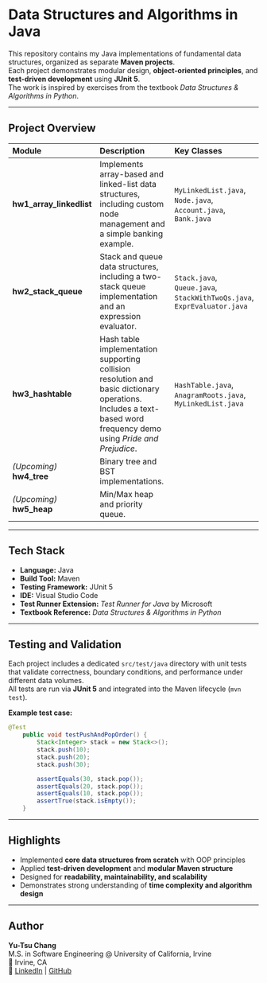 # Data Structures and Algorithms in Java

This repository contains my Java implementations of fundamental data structures, organized as separate **Maven projects**.  
Each project demonstrates modular design, **object-oriented principles**, and **test-driven development** using **JUnit 5**.  
The work is inspired by exercises from the textbook *Data Structures & Algorithms in Python*.

---

## Project Overview

| Module | Description | Key Classes |
|:--------|:-------------|:-------------|
| **hw1_array_linkedlist** | Implements array-based and linked-list data structures, including custom node management and a simple banking example. | `MyLinkedList.java`, `Node.java`, `Account.java`, `Bank.java` |
| **hw2_stack_queue** | Stack and queue data structures, including a two-stack queue implementation and an expression evaluator. | `Stack.java`, `Queue.java`, `StackWithTwoQs.java`, `ExprEvaluator.java` |
| **hw3_hashtable** | Hash table implementation supporting collision resolution and basic dictionary operations. Includes a text-based word frequency demo using *Pride and Prejudice*. | `HashTable.java`, `AnagramRoots.java`, `MyLinkedList.java` |
| *(Upcoming)* **hw4_tree** | Binary tree and BST implementations. |
| *(Upcoming)* **hw5_heap** | Min/Max heap and priority queue. |

---

## Tech Stack

- **Language:** Java  
- **Build Tool:** Maven  
- **Testing Framework:** JUnit 5  
- **IDE:** Visual Studio Code  
- **Test Runner Extension:** *Test Runner for Java* by Microsoft   
- **Textbook Reference:** *Data Structures & Algorithms in Python*  

---

## Testing and Validation

Each project includes a dedicated `src/test/java` directory with unit tests that validate correctness, boundary conditions, and performance under different data volumes.  
All tests are run via **JUnit 5** and integrated into the Maven lifecycle (`mvn test`).

**Example test case:**
```java
@Test
    public void testPushAndPopOrder() {
        Stack<Integer> stack = new Stack<>();
        stack.push(10);
        stack.push(20);
        stack.push(30);

        assertEquals(30, stack.pop());
        assertEquals(20, stack.pop());
        assertEquals(10, stack.pop());
        assertTrue(stack.isEmpty());
    }
```

---

## Highlights

- Implemented **core data structures from scratch** with OOP principles  
- Applied **test-driven development** and **modular Maven structure**  
- Designed for **readability, maintainability, and scalability**  
- Demonstrates strong understanding of **time complexity and algorithm design**

---

## Author

**Yu-Tsu Chang**  
M.S. in Software Engineering @ University of California, Irvine  
📍 Irvine, CA  
🔗 [LinkedIn](https://linkedin.com/in/carriechang-uci) | [GitHub](https://github.com/Tsu-Yu)
